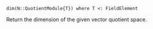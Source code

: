 ```
dim(N::QuotientModule{T}) where T <: FieldElement
```

Return the dimension of the given vector quotient space.
